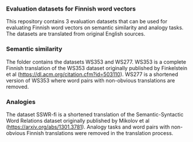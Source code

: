 ### Evaluation datasets for Finnish word vectors

This repository contains 3 evaluation datasets that can be used for evaluating Finnish word vectors on semantic similarity and analogy tasks. The datasets are translated from original English sources.

### Semantic similarity

The folder contains the datasets WS353 and WS277. WS353 is a complete Finnish translation of the WS353 dataset originally published by Finkelstein et al (https://dl.acm.org/citation.cfm?id=503110). WS277 is a shortened version of WS353 where word pairs with non-obvious translations are removed.

### Analogies

The dataset SSWR-fi is a shortened translation of the Semantic-Syntactic Word Relations dataset originally published by Mikolov et al (https://arxiv.org/abs/1301.3781). Analogy tasks and word pairs with non-obvious Finnish translations were removed in the translation process.
